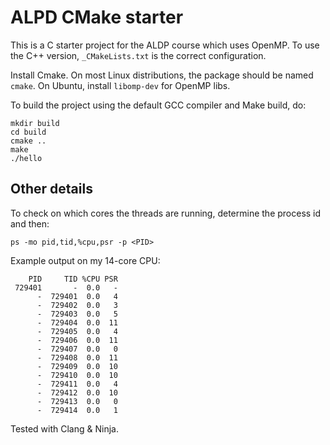 # ALPD CMake starter
This is a C starter project for the ALDP course which uses OpenMP.
To use the C++ version, `_CMakeLists.txt` is the correct configuration.

Install Cmake. On most Linux distributions, the package should be named `cmake`.
On Ubuntu, install `libomp-dev` for OpenMP libs.

To build the project using the default GCC compiler and Make build, do:
```
mkdir build
cd build
cmake ..
make
./hello
```

## Other details
To check on which cores the threads are running, determine the process id and then:
```
ps -mo pid,tid,%cpu,psr -p <PID>
```

Example output on my 14-core CPU:
```
    PID     TID %CPU PSR
 729401       -  0.0   -
      -  729401  0.0   4
      -  729402  0.0   3
      -  729403  0.0   5
      -  729404  0.0  11
      -  729405  0.0   4
      -  729406  0.0  11
      -  729407  0.0   0
      -  729408  0.0  11
      -  729409  0.0  10
      -  729410  0.0  10
      -  729411  0.0   4
      -  729412  0.0  10
      -  729413  0.0   0
      -  729414  0.0   1
```

Tested with Clang & Ninja.
